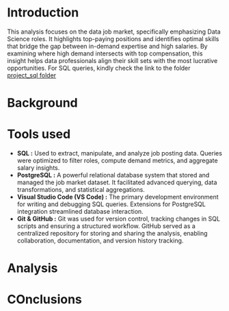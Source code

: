 # Introduction
 This analysis focuses on the data job market, specifically emphasizing Data Science roles. It highlights top-paying positions and identifies optimal skills that bridge the gap between in-demand expertise and high salaries. By examining where high demand intersects with top compensation, this insight helps data professionals align their skill sets with the most lucrative opportunities.
 For SQL queries, kindly check the link to the folder
 [project_sql folder](/project_sql/)
 # Background
 # Tools used
- **SQL :** Used to extract, manipulate, and analyze job posting data. Queries were optimized to filter roles, compute demand metrics, and aggregate salary insights.
- **PostgreSQL :** A powerful relational database system that stored and managed the job market dataset. It facilitated advanced querying, data transformations, and statistical aggregations.
- **Visual Studio Code (VS Code) :** The primary development environment for writing and debugging SQL queries. Extensions for PostgreSQL integration streamlined database interaction.
- **Git & GitHub :** Git was used for version control, tracking changes in SQL scripts and ensuring a structured workflow. GitHub served as a centralized repository for storing and sharing the analysis, enabling collaboration, documentation, and version history tracking.
 # Analysis
 # COnclusions
